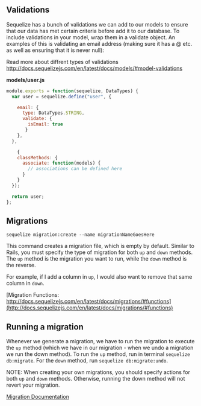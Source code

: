 ## Validations

Sequelize has a bunch of validations we can add to our models to ensure that our data has met certain criteria before add it to our database. To include validations in your model, wrap them in a validate object. An examples of this is validating an email address (making sure it has a @ etc. as well as ensuring that it is never null):

Read more about diffrent types of validations
http://docs.sequelizejs.com/en/latest/docs/models/#model-validations

**models/user.js**
```js
module.exports = function(sequelize, DataTypes) {
  var user = sequelize.define("user", {

    email: {
      type: DataTypes.STRING,
      validate: {
        isEmail: true
       }
    },
  },

    {
    classMethods: {
      associate: function(models) {
        // associations can be defined here
      }
    }
  });

  return user;
};
```

## Migrations

`sequelize migration:create --name migrationNameGoesHere`

This command creates a migration file, which is empty by default. Similar to Rails, you must specify the type of migration for both `up` and `down` methods.
The `up` method is the migration you want to run, while the `down` method is the reverse.

For example, if I add a column in `up`, I would also want to remove that same column in `down`.

[Migration Functions: http://docs.sequelizejs.com/en/latest/docs/migrations/#functions](http://docs.sequelizejs.com/en/latest/docs/migrations/#functions)

## Running a migration

Whenever we generate a migration, we have to run the migration to execute the `up` method (which we have in our migration - when we undo a migration we run the down method).
To run the `up` method, run in terminal `sequelize db:migrate`. For the `down` method, run `sequelize db:migrate:undo`.

NOTE: When creating your own migrations, you should specify actions for both `up` and `down` methods. Otherwise, running the down method will not revert your migration.

[Migration Documentation](http://docs.sequelizejs.com/en/latest/docs/migrations/#functions)
